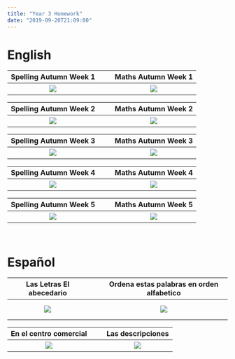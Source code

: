 ```yaml
---
title: "Year 3 Homework"
date: "2019-09-20T21:09:00"
---
```


# English

Spelling Autumn Week 1 | &nbsp; &nbsp; | Maths Autumn Week 1
:---: | --- | :---:
[![](/images/spellingAutumnWeek1.png)](/docs/spellingAutumnWeek1.pdf) | &nbsp; &nbsp; | [![](/images/mathsAutumnWeek1.jpg)](/docs/mathsAutumnWeek1.pdf)

Spelling Autumn Week 2 | &nbsp; &nbsp; | Maths Autumn Week 2
:---: | --- | :---:
[![](/images/spellingAutumnWeek2.png)](/docs/spellingAutumnWeek2.pdf) | &nbsp; &nbsp; | [![](/images/mathsAutumnWeek2.jpg)](/docs/mathsAutumnWeek2.pdf)

Spelling Autumn Week 3 | &nbsp; &nbsp; | Maths Autumn Week 3
:---: | --- | :---:
[![](/images/spellingAutumnWeek3.png)](/docs/spellingAutumnWeek3.pdf) | &nbsp; &nbsp; | [![](/images/mathsAutumnWeek3.jpg)](/docs/mathsAutumnWeek3.pdf)

Spelling Autumn Week 4| &nbsp; &nbsp; | Maths Autumn Week 4
:---: | --- | :---:
[![](/images/spellingAutumnWeek4.png)](/docs/spellingAutumnWeek4.pdf) | &nbsp; &nbsp; | [![](/images/mathsAutumnWeek4.png)](/docs/mathsAutumnWeek4.pdf)

Spelling Autumn Week 5| &nbsp; &nbsp; | Maths Autumn Week 5
:---: | --- | :---:
[![](/images/spellingAutumnWeek5.png)](/docs/spellingAutumnWeek5.pdf) | &nbsp; &nbsp; | [![](/images/mathsAutumnWeek5.png)](/docs/mathsAutumnWeek5.pdf)

&nbsp;


# Español

Las Letras El abecedario | &nbsp; &nbsp; | Ordena estas palabras en orden alfabetico
:---: | --- | :---:
[![](/images/lasLetrasAbecedario.png)](/docs/lasLetrasAbecedario.pdf) | &nbsp; &nbsp; | [![](/images/ordenaPalabrasAlfabetico.png)](/docs/ordenaPalabrasAlfabetico.pdf)

En el centro comercial | &nbsp; &nbsp; | Las descripciones
:---: | --- | :---:
[![](/images/enElCentroComercial.png)](/docs/enElCentroComercial.pdf) | &nbsp; &nbsp; | [![](/images/lasDescripciones.png)](/docs/lasDescripciones.pdf)